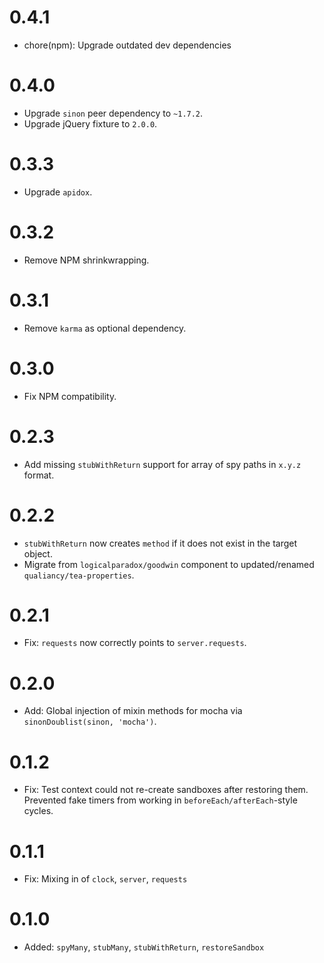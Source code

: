 # 0.4.1

* chore(npm): Upgrade outdated dev dependencies

# 0.4.0

* Upgrade `sinon` peer dependency to `~1.7.2`.
* Upgrade jQuery fixture to `2.0.0`.

# 0.3.3

* Upgrade `apidox`.

# 0.3.2

* Remove NPM shrinkwrapping.

# 0.3.1

* Remove `karma` as optional dependency.

# 0.3.0

* Fix NPM compatibility.

# 0.2.3

* Add missing `stubWithReturn` support for array of spy paths in `x.y.z` format.

# 0.2.2

* `stubWithReturn` now creates `method` if it does not exist in the target object.
* Migrate from `logicalparadox/goodwin` component to updated/renamed `qualiancy/tea-properties`.

# 0.2.1

* Fix: `requests` now correctly points to `server.requests`.

# 0.2.0

* Add: Global injection of mixin methods for mocha via `sinonDoublist(sinon, 'mocha')`.

# 0.1.2

* Fix: Test context could not re-create sandboxes after restoring them. Prevented fake timers from working in `beforeEach/afterEach`-style cycles.

# 0.1.1

* Fix: Mixing in of `clock`, `server`, `requests`

# 0.1.0

* Added: `spyMany`, `stubMany`, `stubWithReturn`, `restoreSandbox`
